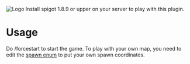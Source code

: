 ![Logo](https://i.imgur.com/3psGGKQ.png)
Install spigot 1.8.9 or upper on your server to play with this plugin.
# Usage
Do /forcestart to start the game. To play with your own map, you need to edit the [spawn enum](https://github.com/Karamouche/ThePunch/blob/master/src/fr/karamouche/thepunch/objects/Spawns.java) to put your own spawn coordinates.

